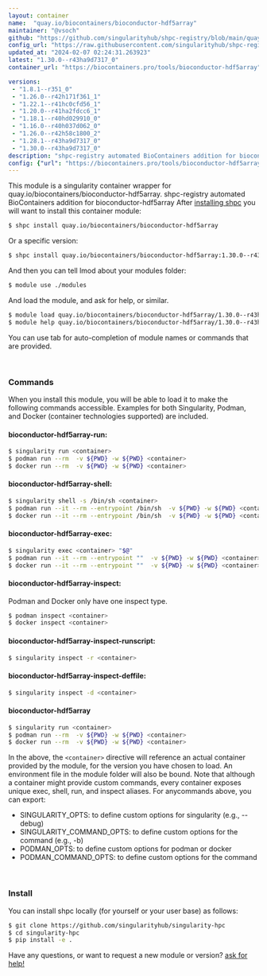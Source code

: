 ```yaml
---
layout: container
name:  "quay.io/biocontainers/bioconductor-hdf5array"
maintainer: "@vsoch"
github: "https://github.com/singularityhub/shpc-registry/blob/main/quay.io/biocontainers/bioconductor-hdf5array/container.yaml"
config_url: "https://raw.githubusercontent.com/singularityhub/shpc-registry/main/quay.io/biocontainers/bioconductor-hdf5array/container.yaml"
updated_at: "2024-02-07 02:24:31.263923"
latest: "1.30.0--r43ha9d7317_0"
container_url: "https://biocontainers.pro/tools/bioconductor-hdf5array"

versions:
 - "1.8.1--r351_0"
 - "1.26.0--r42h171f361_1"
 - "1.22.1--r41hc0cfd56_1"
 - "1.20.0--r41ha2fdcc6_1"
 - "1.18.1--r40hd029910_0"
 - "1.16.0--r40h037d062_0"
 - "1.26.0--r42h58c1800_2"
 - "1.28.1--r43ha9d7317_0"
 - "1.30.0--r43ha9d7317_0"
description: "shpc-registry automated BioContainers addition for bioconductor-hdf5array"
config: {"url": "https://biocontainers.pro/tools/bioconductor-hdf5array", "maintainer": "@vsoch", "description": "shpc-registry automated BioContainers addition for bioconductor-hdf5array", "latest": {"1.30.0--r43ha9d7317_0": "sha256:81ea2296993670912f98f80ab3fe24143d04b60267ed26386376c98180e6f64e"}, "tags": {"1.8.1--r351_0": "sha256:4e27f447a5b20ea3799aaed016ff2733a5369820db29480abc48a3729e8382b0", "1.26.0--r42h171f361_1": "sha256:5ba35f6bbd5e85eb668105a6b83b44a4552a5918e61b8cad4f73b34b0cb440be", "1.22.1--r41hc0cfd56_1": "sha256:c742438075e837da0a76fc0a516697f4a2a7be998d58d105c541117719cb043a", "1.20.0--r41ha2fdcc6_1": "sha256:7c567bb7ad91c6b5ac19c8f90f5078831e892b31fb750b7f1d9219c4b1d797fc", "1.18.1--r40hd029910_0": "sha256:c620fb25254d5a79766eebc8454859665c5b6668fc83ecad8befb757efdfbfb2", "1.16.0--r40h037d062_0": "sha256:b2b0d190627aaf6c0df60fac5cd112249a0745c2b48f6ae66f6f177e11bdef17", "1.26.0--r42h58c1800_2": "sha256:2f3d64907bbc563659d8adc9a53f5b364b742f96c3869bce6a352f189f705434", "1.28.1--r43ha9d7317_0": "sha256:ec6b6d755f28ddab3a818c6e5e6fd3a4b5d22b78be67319bd46a868f8046d427", "1.30.0--r43ha9d7317_0": "sha256:81ea2296993670912f98f80ab3fe24143d04b60267ed26386376c98180e6f64e"}, "docker": "quay.io/biocontainers/bioconductor-hdf5array"}
---
```


This module is a singularity container wrapper for quay.io/biocontainers/bioconductor-hdf5array.
shpc-registry automated BioContainers addition for bioconductor-hdf5array
After [installing shpc](#install) you will want to install this container module:


```bash
$ shpc install quay.io/biocontainers/bioconductor-hdf5array
```

Or a specific version:

```bash
$ shpc install quay.io/biocontainers/bioconductor-hdf5array:1.30.0--r43ha9d7317_0
```

And then you can tell lmod about your modules folder:

```bash
$ module use ./modules
```

And load the module, and ask for help, or similar.

```bash
$ module load quay.io/biocontainers/bioconductor-hdf5array/1.30.0--r43ha9d7317_0
$ module help quay.io/biocontainers/bioconductor-hdf5array/1.30.0--r43ha9d7317_0
```

You can use tab for auto-completion of module names or commands that are provided.

<br>

### Commands

When you install this module, you will be able to load it to make the following commands accessible.
Examples for both Singularity, Podman, and Docker (container technologies supported) are included.

#### bioconductor-hdf5array-run:

```bash
$ singularity run <container>
$ podman run --rm  -v ${PWD} -w ${PWD} <container>
$ docker run --rm  -v ${PWD} -w ${PWD} <container>
```

#### bioconductor-hdf5array-shell:

```bash
$ singularity shell -s /bin/sh <container>
$ podman run --it --rm --entrypoint /bin/sh  -v ${PWD} -w ${PWD} <container>
$ docker run --it --rm --entrypoint /bin/sh  -v ${PWD} -w ${PWD} <container>
```

#### bioconductor-hdf5array-exec:

```bash
$ singularity exec <container> "$@"
$ podman run --it --rm --entrypoint ""  -v ${PWD} -w ${PWD} <container> "$@"
$ docker run --it --rm --entrypoint ""  -v ${PWD} -w ${PWD} <container> "$@"
```

#### bioconductor-hdf5array-inspect:

Podman and Docker only have one inspect type.

```bash
$ podman inspect <container>
$ docker inspect <container>
```

#### bioconductor-hdf5array-inspect-runscript:

```bash
$ singularity inspect -r <container>
```

#### bioconductor-hdf5array-inspect-deffile:

```bash
$ singularity inspect -d <container>
```



#### bioconductor-hdf5array

```bash
$ singularity run <container>
$ podman run --rm  -v ${PWD} -w ${PWD} <container>
$ docker run --rm  -v ${PWD} -w ${PWD} <container>
```


In the above, the `<container>` directive will reference an actual container provided
by the module, for the version you have chosen to load. An environment file in the
module folder will also be bound. Note that although a container
might provide custom commands, every container exposes unique exec, shell, run, and
inspect aliases. For anycommands above, you can export:

 - SINGULARITY_OPTS: to define custom options for singularity (e.g., --debug)
 - SINGULARITY_COMMAND_OPTS: to define custom options for the command (e.g., -b)
 - PODMAN_OPTS: to define custom options for podman or docker
 - PODMAN_COMMAND_OPTS: to define custom options for the command

<br>

### Install

You can install shpc locally (for yourself or your user base) as follows:

```bash
$ git clone https://github.com/singularityhub/singularity-hpc
$ cd singularity-hpc
$ pip install -e .
```

Have any questions, or want to request a new module or version? [ask for help!](https://github.com/singularityhub/singularity-hpc/issues)